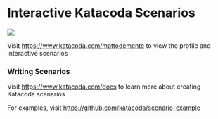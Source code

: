 # Interactive Katacoda Scenarios

[![](http://shields.katacoda.com/katacoda/mattodemente/count.svg)](https://www.katacoda.com/mattodemente "Get your profile on Katacoda.com")

Visit https://www.katacoda.com/mattodemente to view the profile and interactive scenarios

### Writing Scenarios
Visit https://www.katacoda.com/docs to learn more about creating Katacoda scenarios

For examples, visit https://github.com/katacoda/scenario-example
